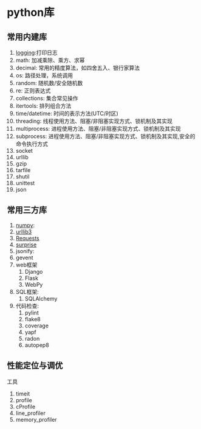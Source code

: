 # python库

## 常用内建库

1. [logging](logging.md):打印日志
2. math: 加减乘除、乘方、求幂
3. decimal: 常用的精度算法，如四舍五入、银行家算法
4. os: 路径处理，系统调用
5. random: 随机数/安全随机数
6. re: 正则表达式
7. collections: 集合常见操作
8. itertools: 排列组合方法
9.  time/datetime: 时间的表示方法(UTC/时区)
10. threading: 线程使用方法、阻塞/非阻塞实现方式、锁机制及其实现
11. multiprocess: 进程使用方法、阻塞/非阻塞实现方式、锁机制及其实现
12. subprocess: 进程使用方法、阻塞/非阻塞实现方式、锁机制及其实现,安全的命令执行方式
13. socket
14. urllib
15. gzip
16. tarfile
17. shutil
18. unittest
19. json

## 常用三方库

1. [numpy](numpy.md):
2. [urllib3](https://urllib3.readthedocs.io/en/1.26.x/user-guide.html)
3. [Requests](https://docs.python-requests.org/zh_CN/latest/)
4. [surprise](surprise.md)
5. jsonify:
6. gevent
7. web框架
   1. Django
   2. Flask
   3. WebPy
8. SQL框架:
   1. SQLAlchemy
9. 代码检查:
   1. pylint
   2. flake8
   3. coverage
   4. yapf
   5. radon
   6. autopep8

## 性能定位与调优

工具

1. timeit
2. profile
3. cProfile
4. line_profiler
5. memory_profiler

